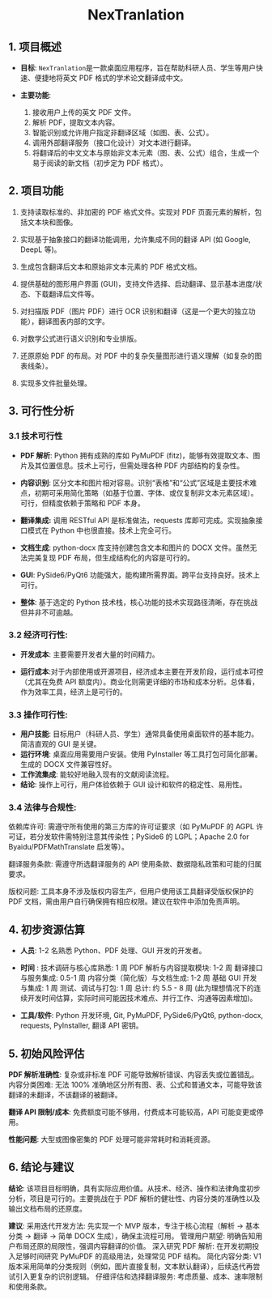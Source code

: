 <h1 align = "center">NexTranlation</h1>  

## 1. 项目概述

- **目标**: `NexTranlation`是一款桌面应用程序，旨在帮助科研人员、学生等用户快速、便捷地将英文 PDF 格式的学术论文翻译成中文。

- **主要功能**:
    1. 接收用户上传的英文 PDF 文件。
    2. 解析 PDF，提取文本内容。
    3. 智能识别或允许用户指定非翻译区域（如图、表、公式）。
    4. 调用外部翻译服务（接口化设计）对文本进行翻译。
    5. 将翻译后的中文文本与原始非文本元素（图、表、公式）组合，生成一个易于阅读的新文档（初步定为 PDF 格式）。


## 2. 项目功能

1. 支持读取标准的、非加密的 PDF 格式文件。实现对 PDF 页面元素的解析，包括文本块和图像。

2. 实现基于抽象接口的翻译功能调用，允许集成不同的翻译 API (如 Google, DeepL 等)。

3. 生成包含翻译后文本和原始非文本元素的 PDF 格式文档。

4. 提供基础的图形用户界面 (GUI)，支持文件选择、启动翻译、显示基本进度/状态、下载翻译后文件等。

5. 对扫描版 PDF（图片 PDF）进行 OCR 识别和翻译（这是一个更大的独立功能），翻译图表内部的文字。

6. 对数学公式进行语义识别和专业排版。

7. 还原原始 PDF 的布局。对 PDF 中的复杂矢量图形进行语义理解（如复杂的图表线条）。

8. 实现多文件批量处理。


## 3. 可行性分析

### 3.1 技术可行性

- **PDF 解析**: Python 拥有成熟的库如 PyMuPDF (fitz)，能够有效提取文本、图片及其位置信息。技术上可行，但需处理各种 PDF 内部结构的复杂性。

- **内容识别**: 区分文本和图片相对容易。识别“表格”和“公式”区域是主要技术难点，初期可采用简化策略（如基于位置、字体、或仅复制非文本元素区域）。可行，但精度依赖于策略和 PDF 本身。

- **翻译集成:** 调用 RESTful API 是标准做法，requests 库即可完成。实现抽象接口模式在 Python 中也很直接。技术上完全可行。

- **文档生成**: python-docx 库支持创建包含文本和图片的 DOCX 文件。虽然无法完美复现 PDF 布局，但生成结构化的内容是可行的。

- **GUI**: PySide6/PyQt6 功能强大，能构建所需界面。跨平台支持良好。技术上可行。

- **整体**: 基于选定的 Python 技术栈，核心功能的技术实现路径清晰，存在挑战但并非不可逾越。


### 3.2 经济可行性:

- **开发成本**: 主要需要开发者大量的时间精力。

- **运行成本**:对于内部使用或开源项目，经济成本主要在开发阶段，运行成本可控（尤其在免费 API 额度内）。商业化则需更详细的市场和成本分析。总体看，作为效率工具，经济上是可行的。


### 3.3 操作可行性:

- **用户技能**: 目标用户（科研人员、学生）通常具备使用桌面软件的基本能力。简洁直观的 GUI 是关键。
- **运行环境**: 桌面应用需要用户安装。使用 PyInstaller 等工具打包可简化部署。生成的 DOCX 文件兼容性好。
- **工作流集成**: 能较好地融入现有的文献阅读流程。
- **结论**: 操作上可行，用户体验依赖于 GUI 设计和软件的稳定性、易用性。


### 3.4 法律与合规性:

依赖库许可: 需遵守所有使用的第三方库的许可证要求（如 PyMuPDF 的 AGPL 许可证，若分发软件需特别注意其传染性；PySide6 的 LGPL；Apache 2.0 for Byaidu/PDFMathTranslate 启发等）。

翻译服务条款: 需遵守所选翻译服务的 API 使用条款、数据隐私政策和可能的归属要求。

版权问题: 工具本身不涉及版权内容生产，但用户使用该工具翻译受版权保护的 PDF 文档，需由用户自行确保拥有相应权限。建议在软件中添加免责声明。


## 4. 初步资源估算

- **人员**: 1-2 名熟悉 Python、PDF 处理、GUI 开发的开发者。

- **时间** :
    技术调研与核心库熟悉: 1 周
    PDF 解析与内容提取模块: 1-2 周
    翻译接口与服务集成: 0.5-1 周
    内容分类（简化版）与文档生成: 1-2 周
    基础 GUI 开发与集成: 1 周
    测试、调试与打包: 1 周
    总计: 约 5.5 - 8 周 (此为理想情况下的连续开发时间估算，实际时间可能因技术难点、并行工作、沟通等因素增加)。

- **工具/软件**: Python 开发环境, Git, PyMuPDF, PySide6/PyQt6, python-docx, requests, PyInstaller, 翻译 API 密钥。


## 5. 初始风险评估 

**PDF 解析准确性**: 复杂或非标准 PDF 可能导致解析错误、内容丢失或位置错乱。
内容分类困难: 无法 100% 准确地区分所有图、表、公式和普通文本，可能导致该翻译的未翻译，不该翻译的被翻译。

**翻译 API 限制/成本**: 免费额度可能不够用，付费成本可能较高，API 可能变更或停用。

**性能问题**: 大型或图像密集的 PDF 处理可能非常耗时和消耗资源。


## 6. 结论与建议

**结论**: 该项目目标明确，具有实际应用价值。从技术、经济、操作和法律角度初步分析，项目是可行的。主要挑战在于 PDF 解析的健壮性、内容分类的准确性以及输出文档布局的还原度。

**建议**:
采用迭代开发方法: 先实现一个 MVP 版本，专注于核心流程（解析 -> 基本分类 -> 翻译 -> 简单 DOCX 生成），确保主流程可用。
管理用户期望: 明确告知用户布局还原的局限性，强调内容翻译的价值。
深入研究 PDF 解析: 在开发初期投入足够时间研究 PyMuPDF 的高级用法，处理常见 PDF 结构。
简化内容分类: V1 版本采用简单的分类规则（例如，图片直接复制，文本默认翻译），后续迭代再尝试引入更复杂的识别逻辑。
仔细评估和选择翻译服务: 考虑质量、成本、速率限制和使用条款。